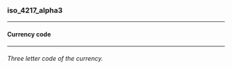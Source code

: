 ### iso_4217_alpha3



------
#### Currency code



------
###### Three letter code of the currency.